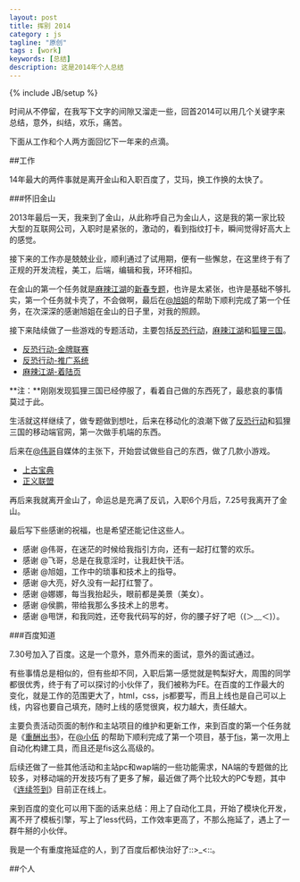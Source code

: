 ```yaml
---
layout: post
title: 挥别 2014 
category : js
tagline: "原创"
tags : [work]
keywords: [总结]
description: 这是2014年个人总结
---
```

{% include JB/setup %}

时间从不停留，在我写下文字的间隙又溜走一些，回首2014可以用几个关键字来总结，意外，纠结，欢乐，痛苦。

下面从工作和个人两方面回忆下一年来的点滴。

##工作

14年最大的两件事就是离开金山和入职百度了，艾玛，换工作换的太快了。

###怀旧金山

2013年最后一天，我来到了金山，从此称呼自己为金山人，这是我的第一家比较大型的互联网公司，入职时是紧张的，激动的，看到指纹打卡，瞬间觉得好高大上的感觉。

接下来的工作亦是兢兢业业，顺利通过了试用期，便有一些懈怠，在这里终于有了正规的开发流程，美工，后端，编辑和我，环环相扣。

在金山的第一个任务就是[麻辣江湖](http://mj.xoyo.com)的[新春专题](http://mj.xoyo.com/zt/2014/01/06/index.shtml)，也许是太紧张，也许是基础不够扎实，第一个任务就卡壳了，不会做啊，最后在[@旭姐](http://weibo.com/sunxu)的帮助下顺利完成了第一个任务，在次深深的感谢旭姐在金山的日子里，对我的照顾。

接下来陆续做了一些游戏的专题活动，主要包括[反恐行动](http://xd.xoyo.com)，[麻辣江湖](http://mj.xoyo.com)和[狐狸三国](http://fox.xoyo.com)。

- [反恐行动-金牌联赛](http://xd.xoyo.com/zt/2014/gold/index.shtml)
- [反恐行动-推广系统](http://zt.xoyo.com/xd/tuiguang/)
- [麻辣江湖-着陆页](http://mj.xoyo.com/)

**注：**刚刚发现狐狸三国已经停服了，看着自己做的东西死了，最悲哀的事情莫过于此。

生活就这样继续了，做专题做到想吐，后来在移动化的浪潮下做了[反恐行动](http://xd.m.xoyo.com/)和狐狸三国的移动端官网，第一次做手机端的东西。

后来在[@伟哥](http://www.labazhou.net/)自媒体的主张下，开始尝试做些自己的东西，做了几款小游戏。

- [上古宝典](http://zt.xoyo.com/play/jx3sgbd/)
- [正义联盟](http://xd.xoyo.com/zt/zylm/index.html)

再后来我就离开金山了，命运总是充满了反讥，入职6个月后，7.25号我离开了金山。

最后写下些感谢的祝福，也是希望还能记住这些人。

- 感谢 @伟哥，在迷茫的时候给我指引方向，还有一起打红警的欢乐。
- 感谢 @飞哥，总是在我意淫时，让我赶快干活。
- 感谢 @旭姐，工作中的琐事和技术上的指导。
- 感谢 @大亮，好久没有一起打红警了。
- 感谢 @娜娜，每当我抬起头，眼前都是美景（美女）。
- 感谢 @侯鹏，带给我那么多技术上的思考。
- 感谢 @甩饼，和我同姓，还夸我代码写的好，你的腰子好了吧（(＞﹏＜)）。

###百度知道

7.30号加入了百度。这是一个意外，意外而来的面试，意外的面试通过。

有些事情总是相似的，但有些却不同，入职后第一感觉就是鸭梨好大，周围的同学都很优秀，终于有了可以探讨的小伙伴了，我们被称为FE。在百度的工作最大的变化，就是工作的范围更大了，html，css，js都要写，而且上线也是自己可以上线，内容也要自己填充，随时上线的感觉很爽，权力越大，责任越大。

主要负责活动页面的制作和主站项目的维护和更新工作，来到百度的第一个任务就是《[重酬出书](http://zhidao.baidu.com/s/book/index.html)》，在[@小伍](http://blog.wuyuying.com/) 的帮助下顺利完成了第一个项目，基于[fis](http://fis.baidu.com/)，第一次用上自动化构建工具，而且还是fis这么高级的。

后续还做了一些其他活动和主站pc和wap端的一些功能需求，NA端的专题做的比较多，对移动端的开发技巧有了更多了解，最近做了两个比较大的PC专题，其中《[连续签到](http://zhidao.baidu.com/s/continue-sign/index.html)》目前正在线上。

来到百度的变化可以用下面的话来总结：用上了自动化工具，开始了模块化开发，离不开了模板引擎，写上了less代码，工作效率更高了，不那么拖延了，遇上了一群牛掰的小伙伴。

我是一个有重度拖延症的人，到了百度后都快治好了::>_<::。

##个人




